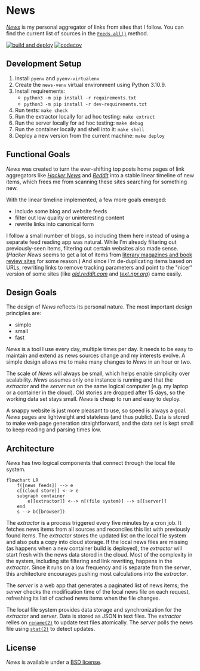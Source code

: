 # News

[_News_][0] is my personal aggregator of links from sites that I follow.  You
can find the current list of sources in the [`Feeds.all()`][1] method.

[0]: https://news.donm.cc
[1]: https://github.com/donmccaughey/news_donm_cc/blob/main/src/feeds/feeds.py

[![build and deploy][2]][3] [![codecov][4]][5]

[2]: https://github.com/donmccaughey/news_donm_cc/actions/workflows/build-and-deploy.yaml/badge.svg
[3]: https://github.com/donmccaughey/news_donm_cc/actions/workflows/build-and-deploy.yaml
[4]: https://codecov.io/gh/donmccaughey/news_donm_cc/branch/main/graph/badge.svg?token=z4oPGYrhtM
[5]: https://codecov.io/gh/donmccaughey/news_donm_cc


## Development Setup

1. Install `pyenv` and `pyenv-virtualenv`
2. Create the `news-venv` virtual environment using Python 3.10.9.
3. Install requirements:
   - `python3 -m pip install -r requirements.txt` 
   - `python3 -m pip install -r dev-requirements.txt`
4. Run tests: `make check`
5. Run the extractor locally for ad hoc testing: `make extract`
6. Run the server locally for ad hoc testing: `make debug`
7. Run the container locally and shell into it: `make shell`
8. Deploy a new version from the current machine: `make deploy`


## Functional Goals

_News_ was created to turn the ever-shifting top posts home pages of link
aggregators like [_Hacker News_][10] and [_Reddit_][11] into a stable linear
timeline of new items, which frees me from scanning these sites searching for
something new.

[10]: https://news.ycombinator.com
[11]: https://old.reddit.com

With the linear timeline implemented, a few more goals emerged:
 
- include some blog and website feeds
- filter out low quality or uninteresting content
- rewrite links into canonical form

I follow a small number of blogs, so including them here instead of using a
separate feed reading app was natural.  While I'm already filtering out
previously-seen items, filtering out certain websites also made sense. (_Hacker
News_ seems to get a lot of items from [literary magazines and book review
sites][12] for some reason.)  And since I'm de-duplicating items based on URLs,
rewriting links to remove tracking parameters and point to the "nicer" version
of some sites (like [_old.reddit.com_][13] and [_text.npr.org_][14]) came
easily.

[12]: https://github.com/donmccaughey/news_donm_cc/blob/main/src/feeds/skip_sites.py
[13]: https://old.reddit.com
[14]: https://text.npr.org


## Design Goals

The design of _News_ reflects its personal nature.  The most important design
principles are:

- simple
- small
- fast

_News_ is a tool I use every day, multiple times per day.  It needs to be easy
to maintain and extend as news sources change and my interests evolve. A simple
design allows me to make many changes to _News_ in an hour or two.

The scale of _News_ will always be small, which helps enable simplicity
over scalability.  _News_ assumes only one instance is running and that the
_extractor_ and the _server_ run on the same logical computer (e.g. my laptop or
a container in the cloud).  Old stories are dropped after 15 days, so the
working data set stays small.  _News_ is cheap to run and easy to deploy.

A snappy website is just more pleasant to use, so speed is always a goal. _News_
pages are lightweight and stateless (and thus public).  Data is stored to make
web page generation straightforward, and the data set is kept small to keep
reading and parsing times low.


## Architecture

_News_ has two logical components that connect through the local file system.

```mermaid
flowchart LR
    f([news feeds]) --> e
    c[(cloud store)] <--> e
    subgraph container
        e[[extractor]] <--> n[(file system)] --> s[[server]]
    end
    s --> b([browser])
```

The _extractor_ is a process triggered every five minutes by a cron job.  It
fetches news items from all sources and reconciles this list with previously
found items.  The _extractor_ stores the updated list on the local file system
and also puts a copy into cloud storage.  If the local news files are missing
(as happens when a new container build is deployed), the _extractor_ will start
fresh with the news data stored in the cloud.  Most of the complexity in the
system, including site filtering and link rewriting, happens in the _extractor_.
Since it runs on a low frequency and is separate from the _server_, this
architecture encourages pushing most calculations into the _extractor_.

The _server_ is a web app that generates a paginated list of news items; the
_server_ checks the modification time of the local news file on each request,
refreshing its list of cached news items when the file changes.

The local file system provides data storage and synchronization for the
_extractor_ and _server_.  Data is stored as JSON in text files.  The
_extractor_ relies on [`rename(2)`][30] to update text files atomically.  The
_server_ polls the news file using [`stat(2)`][31] to detect updates.

[30]: https://linux.die.net/man/2/rename
[31]: https://linux.die.net/man/2/stat


## License

_News_ is available under a [BSD license][40].

[40]: https://github.com/donmccaughey/news_donm_cc/blob/master/LICENSE